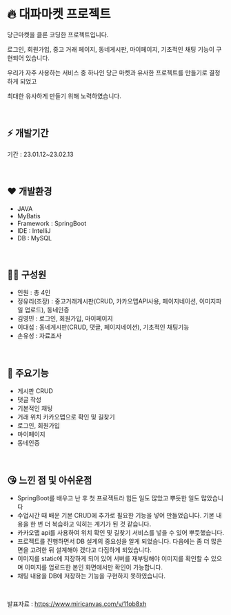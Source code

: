 # 🔥 대파마켓 프로젝트
<P>당근마켓을 클론 코딩한 프로젝트입니다.</P>
<P>로그인, 회원가입, 중고 거래 페이지, 동네게시판, 마이페이지, 기초적인 채팅 기능이 구현되어 있습니다. </P>
<P>우리가 자주 사용하는 서비스 중 하나인 당근 마켓과 유사한 프로젝트를 만들기로 결정하게 되었고 </P>
<p>최대한 유사하게 만들기 위해 노력하였습니다.</p>
<br>

## ⚡ 개발기간 

<P>기간 :  23.01.12~23.02.13</P>
<br>

##  ❤ 개발환경
- JAVA
- MyBatis
- Framework : SpringBoot
- IDE : IntelliJ
- DB : MySQL

<br>
  
## 🏃‍♂️ 구성원
- 인원 : 총 4인 
- 정유리(조장) : 중고거래게시판(CRUD, 카카오맵API사용, 페이지네이션, 이미지파일 업로드), 동네인증  
- 김영민 : 로그인, 회원가입, 마이페이지
- 이대섭 : 동네게시판(CRUD, 댓글, 페이지네이션), 기초적인 채팅기능
- 손유성 : 자료조사

<br>
  
## 🤩 주요기능
- 게시판 CRUD
- 댓글 작성
- 기본적인 채팅
- 거래 위치 카카오맵으로 확인 및 길찾기
- 로그인, 회원가입
- 마이페이지
- 동네인증

<br>
  
## 😘 느낀 점 및 아쉬운점
- SpringBoot를 배우고 난 후 첫 프로젝트라 힘든 일도 많았고 뿌듯한 일도 많았습니다
- 수업시간 때 배운 기본 CRUD에 추가로 필요한 기능을 넣어 만들었습니다. 기본 내용을 한 번 더 복습하고 익히는 계기가 된 것 같습니다.
- 카카오맵 api를 사용하여 위치 확인 및 길찾기 서비스를 넣을 수 있어 뿌듯했습니다.
- 프로젝트를 진행하면서 DB 설계의 중요성을 알게 되었습니다. 다음에는 좀 더 많은 면을 고려한 뒤 설계해야 겠다고 다짐하게 되었습니다.
- 이미지를 static에 저장하게 되어 있어 서버를 재부팅해야 이미지를 확인할 수 있으며 이미지를 업로드한 본인 화면에서만 확인이 가능합니다. 
- 채팅 내용을 DB에 저장하는 기능을 구현하지 못하였습니다. 


<BR>

발표자료 : https://www.miricanvas.com/v/11ob8xh









